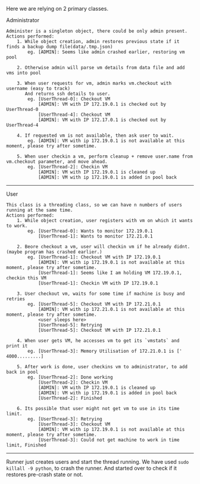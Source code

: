 Here we are relying on 2 primary classes.

Administrator

    Administer is a singleton object, there could be only admin present.
    Actions performed:
        1. While object creation, admin restores previous state if it finds a backup dump file(data/.tmp.json)
            eg. [ADMIN]: Seems like admin crashed earlier, restoring vm pool

        2. Otherwise admin will parse vm details from data file and add vms into pool

        3. When user requests for vm, admin marks vm.checkout with username (easy to track)
           And returns ssh details to user.
            eg. [UserThread-0]: Checkout VM
                [ADMIN]: VM with IP 172.19.0.1 is checked out by UserThread-0
                [UserThread-4]: Checkout VM
                [ADMIN]: VM with IP 172.17.0.1 is checked out by UserThread-4

        4. If requested vm is not available, then ask user to wait.
            eg. [ADMIN]: VM with ip 172.19.0.1 is not available at this moment, please try after sometime.

        5. When user checkin a vm, perform cleanup + remove user.name from vm.checkout parameter, and move ahead.
            eg. [UserThread-2]: Checkin VM
                [ADMIN]: VM with IP 172.19.0.1 is cleaned up
                [ADMIN]: VM with ip 172.19.0.1 is added in pool back

------------------------------------------------------------------------------

User

    This class is a threading class, so we can have n numbers of users running at the same time.
    Actions performed:
        1. While object creation, user registers with vm on which it wants to work.
            eg. [UserThread-0]: Wants to monitor 172.19.0.1
                [UserThread-1]: Wants to monitor 172.21.0.1

        2. Beore checkout a vm, user will checkin vm if he already didnt. (maybe program has crashed earlier.)
            eg. [UserThread-1]: Checkout VM with IP 172.19.0.1
                [ADMIN]: VM with ip 172.19.0.1 is not available at this moment, please try after sometime.
                [UserThread-1]: Seems like I am holding VM 172.19.0.1, checkin this VM
                [UserThread-1]: Checkin VM with IP 172.19.0.1

        3. User checkout vm, waits for some time if machine is busy and retries
            eg. [UserThread-5]: Checkout VM with IP 172.21.0.1
                [ADMIN]: VM with ip 172.21.0.1 is not available at this moment, please try after sometime.
                <user sleeps here>
                [UserThread-5]: Retrying
                [UserThread-5]: Checkout VM with IP 172.21.0.1

        4. When user gets VM, he accesses vm to get its `vmstats` and print it
            eg. [UserThread-3]: Memory Utilisation of 172.21.0.1 is ['      4000.........]

        5. After work is done, user checkins vm to administrator, to add back in pool
            eg. [UserThread-2]: Done working
                [UserThread-2]: Checkin VM
                [ADMIN]: VM with IP 172.19.0.1 is cleaned up
                [ADMIN]: VM with ip 172.19.0.1 is added in pool back
                [UserThread-2]: Finished

        6. Its possible that user might not get vm to use in its time limit.
            eg. [UserThread-3]: Retrying
                [UserThread-3]: Checkout VM
                [ADMIN]: VM with ip 172.19.0.1 is not available at this moment, please try after sometime.
                [UserThread-3]: Could not get machine to work in time limit, Finished

------------------------------------------------------------------------------

Runner just creates users and start the thread running.
We have used `sudo killall -9 python`, to crash the runner. And started over to check if it restores pre-crash state or not.

